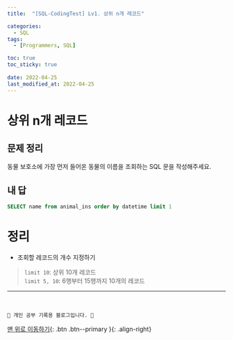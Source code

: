 ```yaml
---
title:  "[SQL-CodingTest] Lv1. 상위 n개 레코드"

categories:
  - SQL
tags:
  - [Programmers, SQL]

toc: true
toc_sticky: true
 
date: 2022-04-25
last_modified_at: 2022-04-25
---
```


# 상위 n개 레코드
## 문제 정리
동물 보호소에 가장 먼저 들어온 동물의 이름을 조회하는 SQL 문을 작성해주세요.
## 내 답
```sql
SELECT name from animal_ins order by datetime limit 1
```
# 정리
- 조회할 레코드의 개수 지정하기
> `limit 10`: 상위 10개 레코드<br>
`limit 5, 10`: 6행부터 15행까지 10개의 레코드

***
<br>

    💛 개인 공부 기록용 블로그입니다. 👻

[맨 위로 이동하기](#){: .btn .btn--primary }{: .align-right}